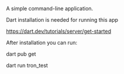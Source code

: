 A simple command-line application.

Dart installation is needed for running this app

https://dart.dev/tutorials/server/get-started

After installation you can run:

dart pub get

dart run tron_test
